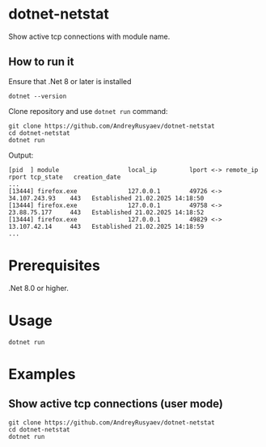 # dotnet-netstat

Show active tcp connections with module name.

## How to run it

Ensure that .Net 8 or later is installed
```
dotnet --version
```

Clone repository and use `dotnet run` command:
``` shell
git clone https://github.com/AndreyRusyaev/dotnet-netstat
cd dotnet-netstat
dotnet run
```

Output:
```shell
[pid  ] module                   local_ip         lport <-> remote_ip        rport tcp_state   creation_date
...
[13444] firefox.exe              127.0.0.1        49726 <-> 34.107.243.93    443   Established 21.02.2025 14:18:50
[13444] firefox.exe              127.0.0.1        49758 <-> 23.88.75.177     443   Established 21.02.2025 14:18:52
[13444] firefox.exe              127.0.0.1        49829 <-> 13.107.42.14     443   Established 21.02.2025 14:18:59
...
```

# Prerequisites
.Net 8.0 or higher.

# Usage

```
dotnet run
```

# Examples

## Show active tcp connections (user mode)
``` shell
git clone https://github.com/AndreyRusyaev/dotnet-netstat
cd dotnet-netstat
dotnet run
```
